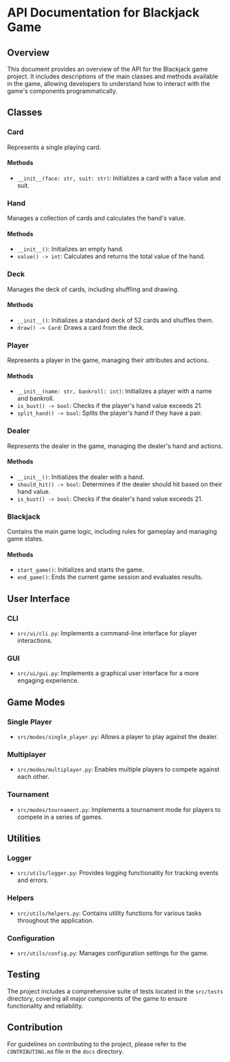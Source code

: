 # API Documentation for Blackjack Game

## Overview

This document provides an overview of the API for the Blackjack game project. It includes descriptions of the main classes and methods available in the game, allowing developers to understand how to interact with the game's components programmatically.

## Classes

### Card

Represents a single playing card.

#### Methods

- `__init__(face: str, suit: str)`: Initializes a card with a face value and suit.

### Hand

Manages a collection of cards and calculates the hand's value.

#### Methods

- `__init__()`: Initializes an empty hand.
- `value() -> int`: Calculates and returns the total value of the hand.

### Deck

Manages the deck of cards, including shuffling and drawing.

#### Methods

- `__init__()`: Initializes a standard deck of 52 cards and shuffles them.
- `draw() -> Card`: Draws a card from the deck.

### Player

Represents a player in the game, managing their attributes and actions.

#### Methods

- `__init__(name: str, bankroll: int)`: Initializes a player with a name and bankroll.
- `is_bust() -> bool`: Checks if the player's hand value exceeds 21.
- `split_hand() -> bool`: Splits the player's hand if they have a pair.

### Dealer

Represents the dealer in the game, managing the dealer's hand and actions.

#### Methods

- `__init__()`: Initializes the dealer with a hand.
- `should_hit() -> bool`: Determines if the dealer should hit based on their hand value.
- `is_bust() -> bool`: Checks if the dealer's hand value exceeds 21.

### Blackjack

Contains the main game logic, including rules for gameplay and managing game states.

#### Methods

- `start_game()`: Initializes and starts the game.
- `end_game()`: Ends the current game session and evaluates results.

## User Interface

### CLI

- `src/ui/cli.py`: Implements a command-line interface for player interactions.

### GUI

- `src/ui/gui.py`: Implements a graphical user interface for a more engaging experience.

## Game Modes

### Single Player

- `src/modes/single_player.py`: Allows a player to play against the dealer.

### Multiplayer

- `src/modes/multiplayer.py`: Enables multiple players to compete against each other.

### Tournament

- `src/modes/tournament.py`: Implements a tournament mode for players to compete in a series of games.

## Utilities

### Logger

- `src/utils/logger.py`: Provides logging functionality for tracking events and errors.

### Helpers

- `src/utils/helpers.py`: Contains utility functions for various tasks throughout the application.

### Configuration

- `src/utils/config.py`: Manages configuration settings for the game.

## Testing

The project includes a comprehensive suite of tests located in the `src/tests` directory, covering all major components of the game to ensure functionality and reliability.

## Contribution

For guidelines on contributing to the project, please refer to the `CONTRIBUTING.md` file in the `docs` directory.